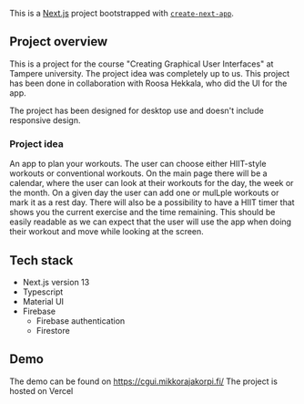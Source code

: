 This is a [Next.js](https://nextjs.org/) project bootstrapped with [`create-next-app`](https://github.com/vercel/next.js/tree/canary/packages/create-next-app).

## Project overview

This is a project for the course "Creating Graphical User Interfaces" at Tampere university. The project idea was completely up to us.
This project has been done in collaboration with Roosa Hekkala, who did the UI for the app.

The project has been designed for desktop use and doesn't include responsive design.

### Project idea

An app to plan your workouts. The user can choose either HIIT-style workouts or conventional workouts. On the main page there will be a calendar, where the user can look at their workouts for the day, the week or the month. On a given day the user can add one or mulLple workouts or mark it as a rest day.
There will also be a possibility to have a HIIT timer that shows you the current exercise and the time remaining. This should be easily readable as we can expect that the user will use the app when doing their workout and move while looking at the screen.

## Tech stack

- Next.js version 13
- Typescript
- Material UI
- Firebase
    - Firebase authentication
    - Firestore

## Demo

The demo can be found on https://cgui.mikkorajakorpi.fi/
The project is hosted on Vercel
